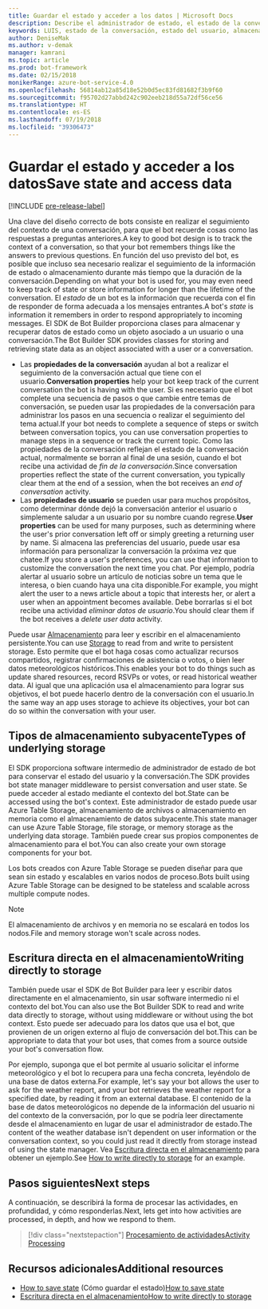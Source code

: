 ```yaml
---
title: Guardar el estado y acceder a los datos | Microsoft Docs
description: Describe el administrador de estado, el estado de la conversación y el estado del usuario dentro del SDK de Bot Builder.
keywords: LUIS, estado de la conversación, estado del usuario, almacenamiento, administración del estado
author: DeniseMak
ms.author: v-demak
manager: kamrani
ms.topic: article
ms.prod: bot-framework
ms.date: 02/15/2018
monikerRange: azure-bot-service-4.0
ms.openlocfilehash: 56814ab12a85d18e52b0d5ec83fd81682f3b9f60
ms.sourcegitcommit: f95702d27abbd242c902eeb218d55a72df56ce56
ms.translationtype: HT
ms.contentlocale: es-ES
ms.lasthandoff: 07/19/2018
ms.locfileid: "39306473"
---
```

# <a name="save-state-and-access-data"></a><span data-ttu-id="ebfab-104">Guardar el estado y acceder a los datos</span><span class="sxs-lookup"><span data-stu-id="ebfab-104">Save state and access data</span></span>
[!INCLUDE [pre-release-label](../includes/pre-release-label.md)]

<span data-ttu-id="ebfab-105">Una clave del diseño correcto de bots consiste en realizar el seguimiento del contexto de una conversación, para que el bot recuerde cosas como las respuestas a preguntas anteriores.</span><span class="sxs-lookup"><span data-stu-id="ebfab-105">A key to good bot design is to track the context of a conversation, so that your bot remembers things like the answers to previous questions.</span></span>
<span data-ttu-id="ebfab-106">En función del uso previsto del bot, es posible que incluso sea necesario realizar el seguimiento de la información de estado o almacenamiento durante más tiempo que la duración de la conversación.</span><span class="sxs-lookup"><span data-stu-id="ebfab-106">Depending on what your bot is used for, you may even need to keep track of state or store information for longer than the lifetime of the conversation.</span></span>
<span data-ttu-id="ebfab-107">El *estado* de un bot es la información que recuerda con el fin de responder de forma adecuada a los mensajes entrantes.</span><span class="sxs-lookup"><span data-stu-id="ebfab-107">A bot's *state* is information it remembers in order to respond appropriately to incoming messages.</span></span> <span data-ttu-id="ebfab-108">El SDK de Bot Builder proporciona clases para almacenar y recuperar datos de estado como un objeto asociado a un usuario o una conversación.</span><span class="sxs-lookup"><span data-stu-id="ebfab-108">The Bot Builder SDK provides classes for storing and retrieving state data as an object associated with a user or a conversation.</span></span>

* <span data-ttu-id="ebfab-109">Las **propiedades de la conversación** ayudan al bot a realizar el seguimiento de la conversación actual que tiene con el usuario.</span><span class="sxs-lookup"><span data-stu-id="ebfab-109">**Conversation properties** help your bot keep track of the current conversation the bot is having with the user.</span></span> <span data-ttu-id="ebfab-110">Si es necesario que el bot complete una secuencia de pasos o que cambie entre temas de conversación, se pueden usar las propiedades de la conversación para administrar los pasos en una secuencia o realizar el seguimiento del tema actual.</span><span class="sxs-lookup"><span data-stu-id="ebfab-110">If your bot needs to complete a sequence of steps or switch between conversation topics, you can use conversation properties to manage steps in a sequence or track the current topic.</span></span> <span data-ttu-id="ebfab-111">Como las propiedades de la conversación reflejan el estado de la conversación actual, normalmente se borran al final de una sesión, cuando el bot recibe una actividad de _fin de la conversación_.</span><span class="sxs-lookup"><span data-stu-id="ebfab-111">Since conversation properties reflect the state of the current conversation, you typically clear them at the end of a session, when the bot receives an _end of conversation_ activity.</span></span>
* <span data-ttu-id="ebfab-112">Las **propiedades de usuario** se pueden usar para muchos propósitos, como determinar dónde dejó la conversación anterior el usuario o simplemente saludar a un usuario por su nombre cuando regrese.</span><span class="sxs-lookup"><span data-stu-id="ebfab-112">**User properties** can be used for many purposes, such as determining where the user's prior conversation left off or simply greeting a returning user by name.</span></span> <span data-ttu-id="ebfab-113">Si almacena las preferencias del usuario, puede usar esa información para personalizar la conversación la próxima vez que chatee.</span><span class="sxs-lookup"><span data-stu-id="ebfab-113">If you store a user's preferences, you can use that information to customize the conversation the next time you chat.</span></span> <span data-ttu-id="ebfab-114">Por ejemplo, podría alertar al usuario sobre un artículo de noticias sobre un tema que le interesa, o bien cuando haya una cita disponible.</span><span class="sxs-lookup"><span data-stu-id="ebfab-114">For example, you might alert the user to a news article about a topic that interests her, or alert a user when an appointment becomes available.</span></span> <span data-ttu-id="ebfab-115">Debe borrarlas si el bot recibe una actividad _eliminar datos de usuario_.</span><span class="sxs-lookup"><span data-stu-id="ebfab-115">You should clear them if the bot receives a _delete user data_ activity.</span></span>

<span data-ttu-id="ebfab-116">Puede usar [Almacenamiento](bot-builder-howto-v4-storage.md) para leer y escribir en el almacenamiento persistente.</span><span class="sxs-lookup"><span data-stu-id="ebfab-116">You can use [Storage](bot-builder-howto-v4-storage.md) to read from and write to persistent storage.</span></span> <span data-ttu-id="ebfab-117">Esto permite que el bot haga cosas como actualizar recursos compartidos, registrar confirmaciones de asistencia o votos, o bien leer datos meteorológicos históricos.</span><span class="sxs-lookup"><span data-stu-id="ebfab-117">This enables your bot to do things such as update shared resources, record RSVPs or votes, or read historical weather data.</span></span> <span data-ttu-id="ebfab-118">Al igual que una aplicación usa el almacenamiento para lograr sus objetivos, el bot puede hacerlo dentro de la conversación con el usuario.</span><span class="sxs-lookup"><span data-stu-id="ebfab-118">In the same way an app uses storage to achieve its objectives, your bot can do so within the conversation with your user.</span></span>

<!-- 
*Conversation state* pertains to the current conversation that the user is having with your bot. When the conversation ends, your bot deletes this data.

You can also store *user state* that persists after a conversation ends. For example, if you store a user's preferences, you can use that information to customize the conversation the next time you chat. For example, you might alert the user to a news article about a topic that interests her, or alert a user when an appointment becomes available. 
-->

<!-- You should generally avoid saving state using a global variable or function closures.
Doing so will create issues when you want to scale out your bot. Instead, use the conversation state and user state middleware that the BotBuilder SDK provides --> 


## <a name="types-of-underlying-storage"></a><span data-ttu-id="ebfab-119">Tipos de almacenamiento subyacente</span><span class="sxs-lookup"><span data-stu-id="ebfab-119">Types of underlying storage</span></span>

<span data-ttu-id="ebfab-120">El SDK proporciona software intermedio de administrador de estado de bot para conservar el estado del usuario y la conversación.</span><span class="sxs-lookup"><span data-stu-id="ebfab-120">The SDK provides bot state manager middleware to persist conversation and user state.</span></span> <span data-ttu-id="ebfab-121">Se puede acceder al estado mediante el contexto del bot.</span><span class="sxs-lookup"><span data-stu-id="ebfab-121">State can be accessed using the bot's context.</span></span> <span data-ttu-id="ebfab-122">Este administrador de estado puede usar Azure Table Storage, almacenamiento de archivos o almacenamiento en memoria como el almacenamiento de datos subyacente.</span><span class="sxs-lookup"><span data-stu-id="ebfab-122">This state manager can use Azure Table Storage, file storage, or memory storage as the underlying data storage.</span></span> <span data-ttu-id="ebfab-123">También puede crear sus propios componentes de almacenamiento para el bot.</span><span class="sxs-lookup"><span data-stu-id="ebfab-123">You can also create your own storage components for your bot.</span></span>

<span data-ttu-id="ebfab-124">Los bots creados con Azure Table Storage se pueden diseñar para que sean sin estado y escalables en varios nodos de proceso.</span><span class="sxs-lookup"><span data-stu-id="ebfab-124">Bots built using Azure Table Storage can be designed to be stateless and scalable across multiple compute nodes.</span></span>

> [!NOTE] 
> <span data-ttu-id="ebfab-125">El almacenamiento de archivos y en memoria no se escalará en todos los nodos.</span><span class="sxs-lookup"><span data-stu-id="ebfab-125">File and memory storage won't scale across nodes.</span></span>

## <a name="writing-directly-to-storage"></a><span data-ttu-id="ebfab-126">Escritura directa en el almacenamiento</span><span class="sxs-lookup"><span data-stu-id="ebfab-126">Writing directly to storage</span></span>

<span data-ttu-id="ebfab-127">También puede usar el SDK de Bot Builder para leer y escribir datos directamente en el almacenamiento, sin usar software intermedio ni el contexto del bot.</span><span class="sxs-lookup"><span data-stu-id="ebfab-127">You can also use the Bot Builder SDK to read and write data directly to storage, without using middleware or without using the bot context.</span></span> <span data-ttu-id="ebfab-128">Esto puede ser adecuado para los datos que usa el bot, que provienen de un origen externo al flujo de conversación del bot.</span><span class="sxs-lookup"><span data-stu-id="ebfab-128">This can be appropriate to data that your bot uses, that comes from a source outside your bot's conversation flow.</span></span>

<span data-ttu-id="ebfab-129">Por ejemplo, suponga que el bot permite al usuario solicitar el informe meteorológico y el bot lo recupera para una fecha concreta, leyéndolo de una base de datos externa.</span><span class="sxs-lookup"><span data-stu-id="ebfab-129">For example, let's say your bot allows the user to ask for the weather report, and your bot retrieves the weather report for a specified date, by reading it from an external database.</span></span> <span data-ttu-id="ebfab-130">El contenido de la base de datos meteorológicos no depende de la información del usuario ni del contexto de la conversación, por lo que se podría leer directamente desde el almacenamiento en lugar de usar el administrador de estado.</span><span class="sxs-lookup"><span data-stu-id="ebfab-130">The content of the weather database isn't dependent on user information or the conversation context, so you could just read it directly from storage instead of using the state manager.</span></span>  <span data-ttu-id="ebfab-131">Vea [Escritura directa en el almacenamiento](bot-builder-howto-v4-storage.md) para obtener un ejemplo.</span><span class="sxs-lookup"><span data-stu-id="ebfab-131">See [How to write directly to storage](bot-builder-howto-v4-storage.md) for an example.</span></span>

## <a name="next-steps"></a><span data-ttu-id="ebfab-132">Pasos siguientes</span><span class="sxs-lookup"><span data-stu-id="ebfab-132">Next steps</span></span>

<span data-ttu-id="ebfab-133">A continuación, se describirá la forma de procesar las actividades, en profundidad, y cómo responderlas.</span><span class="sxs-lookup"><span data-stu-id="ebfab-133">Next, lets get into how activities are processed, in depth, and how we respond to them.</span></span>

> [!div class="nextstepaction"]
> [<span data-ttu-id="ebfab-134">Procesamiento de actividades</span><span class="sxs-lookup"><span data-stu-id="ebfab-134">Activity Processing</span></span>](bot-builder-concept-activity-processing.md)

## <a name="additional-resources"></a><span data-ttu-id="ebfab-135">Recursos adicionales</span><span class="sxs-lookup"><span data-stu-id="ebfab-135">Additional resources</span></span>

- <span data-ttu-id="ebfab-136">[How to save state](bot-builder-howto-v4-state.md) (Cómo guardar el estado)</span><span class="sxs-lookup"><span data-stu-id="ebfab-136">[How to save state](bot-builder-howto-v4-state.md)</span></span>
- [<span data-ttu-id="ebfab-137">Escritura directa en el almacenamiento</span><span class="sxs-lookup"><span data-stu-id="ebfab-137">How to write directly to storage</span></span>](bot-builder-howto-v4-storage.md)

